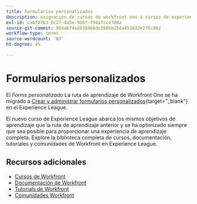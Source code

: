 ```yaml
---
title: Formularios personalizados
description: asignación de cursos de workfront one a cursos de experience league
exl-id: ca6f07b3-0c27-4a5e-9b6f-f94afcce788a
source-git-commit: 904ab74ed838466dc5b0bb25da451632e270c882
workflow-type: tm+mt
source-wordcount: '87'
ht-degree: 4%

---
```



# Formularios personalizados

El *Forms personalizado* La ruta de aprendizaje de Workfront One se ha migrado a [Crear y administrar formularios personalizados](https://experienceleague.adobe.com/?recommended=Workfront-A-1-2022.1.customforms){target="_blank"} en el Experience League.

El nuevo curso de Experience League abarca los mismos objetivos de aprendizaje que la ruta de aprendizaje anterior y se ha optimizado siempre que sea posible para proporcionar una experiencia de aprendizaje completa.  Explore la biblioteca completa de cursos, documentación, tutoriales y comunidades de Workfront en Experience League.

## Recursos adicionales

* [Cursos de Workfront](https://experienceleague.adobe.com/?lang=en&amp;Solution=Workfront#courses)
* [Documentación de Workfront](https://experienceleague.adobe.com/docs/workfront.html)
* [Tutorials de Workfront](https://experienceleague.adobe.com/docs/workfront-learn/tutorials-workfront/home.html)
* [Comunidades Workfront](https://experienceleaguecommunities.adobe.com/t5/workfront/ct-p/workfront)
